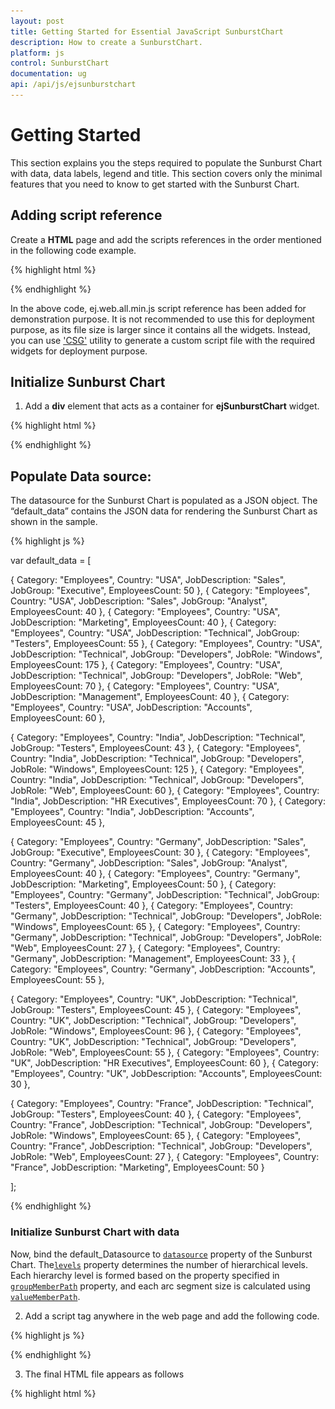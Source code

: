 ```yaml
---
layout: post
title: Getting Started for Essential JavaScript SunburstChart
description: How to create a SunburstChart.
platform: js
control: SunburstChart
documentation: ug
api: /api/js/ejsunburstchart
---
```


# Getting Started

This section explains you the steps required to populate the Sunburst Chart with data, data labels, legend and title. This section covers only the minimal features that you need to know to get started with the Sunburst Chart.

## Adding script reference

Create a **HTML** page and add the scripts references in the order mentioned in the following code example.

{% highlight html %}

<!DOCTYPE html>
<html>
<head>
<!--  jquery script  -->
<script src="http://cdn.syncfusion.com/js/assets/external/jquery-2.1.4.min.js"></script>
<!-- Essential JS UI widget -->
<script src="http://cdn.syncfusion.com/14.2.0.26/js/web/ej.web.all.min.js"></script>
</head>
<body>
</body>
</html>

{% endhighlight %}

In the above code, ej.web.all.min.js script reference has been added for demonstration purpose. It is not recommended to use this for deployment purpose, as its file size is larger since it contains all the widgets. Instead, you can use ['CSG'](http://csg.syncfusion.com/) utility to generate a custom script file with the required widgets for deployment purpose.

## Initialize Sunburst Chart

1. Add a **div** element that acts as a container for **ejSunburstChart** widget.

{% highlight html %}

<!DOCTYPE html>
<html>
<body>
    <div id="chart"></div>
</body>
</html>

{% endhighlight %}

## Populate Data source:
The datasource for the Sunburst Chart is populated as a JSON object. The “default_data” contains the JSON data for rendering the Sunburst Chart as shown in the sample.

{% highlight js %}

var default_data = [

{ Category: "Employees", Country: "USA", JobDescription: "Sales", JobGroup: "Executive", EmployeesCount: 50 },
{ Category: "Employees", Country: "USA", JobDescription: "Sales", JobGroup: "Analyst", EmployeesCount: 40 },
{ Category: "Employees", Country: "USA", JobDescription: "Marketing", EmployeesCount: 40 },
{ Category: "Employees", Country: "USA", JobDescription: "Technical", JobGroup: "Testers", EmployeesCount: 55 },
{ Category: "Employees", Country: "USA", JobDescription: "Technical", JobGroup: "Developers", JobRole: "Windows", EmployeesCount: 175 },
{ Category: "Employees", Country: "USA", JobDescription: "Technical", JobGroup: "Developers", JobRole: "Web", EmployeesCount: 70 },
{ Category: "Employees", Country: "USA", JobDescription: "Management", EmployeesCount: 40 },
{ Category: "Employees", Country: "USA", JobDescription: "Accounts", EmployeesCount: 60 },

{ Category: "Employees", Country: "India", JobDescription: "Technical", JobGroup: "Testers", EmployeesCount: 43 },
{ Category: "Employees", Country: "India", JobDescription: "Technical", JobGroup: "Developers", JobRole: "Windows", EmployeesCount: 125 },
{ Category: "Employees", Country: "India", JobDescription: "Technical", JobGroup: "Developers", JobRole: "Web", EmployeesCount: 60 },
{ Category: "Employees", Country: "India", JobDescription: "HR Executives", EmployeesCount: 70 },
{ Category: "Employees", Country: "India", JobDescription: "Accounts", EmployeesCount: 45 },

{ Category: "Employees", Country: "Germany", JobDescription: "Sales", JobGroup: "Executive", EmployeesCount: 30 },
{ Category: "Employees", Country: "Germany", JobDescription: "Sales", JobGroup: "Analyst", EmployeesCount: 40 },
{ Category: "Employees", Country: "Germany", JobDescription: "Marketing", EmployeesCount: 50 },
{ Category: "Employees", Country: "Germany", JobDescription: "Technical", JobGroup: "Testers", EmployeesCount: 40 },
{ Category: "Employees", Country: "Germany", JobDescription: "Technical", JobGroup: "Developers", JobRole: "Windows", EmployeesCount: 65 },
{ Category: "Employees", Country: "Germany", JobDescription: "Technical", JobGroup: "Developers", JobRole: "Web", EmployeesCount: 27 },
{ Category: "Employees", Country: "Germany", JobDescription: "Management", EmployeesCount: 33 },
{ Category: "Employees", Country: "Germany", JobDescription: "Accounts", EmployeesCount: 55 },

{ Category: "Employees", Country: "UK", JobDescription: "Technical", JobGroup: "Testers", EmployeesCount: 45 },
{ Category: "Employees", Country: "UK", JobDescription: "Technical", JobGroup: "Developers", JobRole: "Windows", EmployeesCount: 96 },
{ Category: "Employees", Country: "UK", JobDescription: "Technical", JobGroup: "Developers", JobRole: "Web", EmployeesCount: 55 },
{ Category: "Employees", Country: "UK", JobDescription: "HR Executives", EmployeesCount: 60 },
{ Category: "Employees", Country: "UK", JobDescription: "Accounts", EmployeesCount: 30 },

{ Category: "Employees", Country: "France", JobDescription: "Technical", JobGroup: "Testers", EmployeesCount: 40 },
{ Category: "Employees", Country: "France", JobDescription: "Technical", JobGroup: "Developers", JobRole: "Windows", EmployeesCount: 65 },
{ Category: "Employees", Country: "France", JobDescription: "Technical", JobGroup: "Developers", JobRole: "Web", EmployeesCount: 27 },
{ Category: "Employees", Country: "France", JobDescription: "Marketing", EmployeesCount: 50 }

 ];

{% endhighlight %}

### Initialize Sunburst Chart with data

Now, bind the default_Datasource to [`datasource`](../api/ejsunburstchart#members:datasource) property of the Sunburst Chart. The[`levels`](../api/ejsunburstchart#members:levels) property determines the number of hierarchical levels. Each hierarchy level is formed based on the property specified in [`groupMemberPath`](../api/ejsunburstchart#members:groupmemberpath) property, and each arc segment size is calculated using [`valueMemberPath`](../api/ejsunburstchart#members:valueMemberPath).

2. Add a script tag anywhere in the web page and add the following code.

{% highlight js %}

<script>
    $(function () {
        $("#chart").ejSunburstChart({
            dataSource: default_data,
            valueMemberPath: "EmployeesCount",
            levels: [
			{ groupMemberPath: "Country" },
            { groupMemberPath: "JobDescription" },
            { groupMemberPath: "JobGroup" },
            { groupMemberPath: "JobRole" }
            ],
        });
    });
</script>

{% endhighlight %}

3. The final HTML file appears as follows

{% highlight html %}

<html>
<head>
    <script src="jquery-2.1.4.min.js" type="text/javascript"></script>
    <script src="ej.web.all.min.js"></script>
    <script src="Sunburst_Data.js"></script>
</head>
<body>
    <div id="chart"></div>
    <script>
        $(function () {
            $("#chart").ejSunburstChart({
                dataSource: default_DataSource,
                valueMemberPath: "EmployeesCount",
                levels: [
                { groupMemberPath: "Country" },
                { groupMemberPath: "JobDescription" },
                { groupMemberPath: "JobGroup" },
                { groupMemberPath: "JobRole" }
                ],
            });
        });

    </script>
</body>
</html>

{% endhighlight %}

## Sunburst Chart Dimensions

You can set the size of the sunburst chart directly on the sunburst chart or to the container of the sunburst chart.

### Set size for the container

You can customize the sunburst chart dimension by setting the width and height for the container element.

{% highlight js %}

 <body>
       <div id=”container” style=”width:820px; height:500px;”></div>
         <script type="text/javascript" language="javascript ">

            $(function () {
                $("#chart").ejSunburstChart();
            });
         </script>
    </body>

{% endhighlight %}

You can also set the sunburst chart dimension by using the [`size`](../api/ejsunburstchart#members:size) property of the sunburst chart. The [`width`](../api/ejsunburstchart#members:size-width) and [`height`](../api/ejsunburstchart#members:size-height) are set using the size property.

{% highlight js %}


$("#chart").ejSunburstChart({
    // ...
    
    //Set size to sunburst chart container
    size: { width: '600', height: '450' },
    
});

{% endhighlight %}

## Margin

Options to customize the left, right, top and bottom [`margins`](../api/ejsunburstchart#members:margin) of sunburst area.

We can also place the sunburst area to the specified position by using the margin property. 
The margin property of the sunburst area can further be customized in [`right`](../api/ejsunburstchart#members:margin-right),
[`left`](../api/ejsunburstchart#members:margin-left),[`top`](../api/ejsunburstchart#members:margin-top) and [`bottom`](../api/ejsunburstchart#members:margin-bottom) directions.

{% highlight js %}

$("#chart").ejSunburstChart({

   margin : { right: 10 , top: 10, bottom: 10, left: 10 }             

});

{% endhighlight %}

### Segment border

By customizing the sunburst chart, the appearance of the sunburst chart can be improved. The sunburst chart [`segment`](../api/ejsunburstchart#members:segmentborder) border is modified with the object called border. It has two border property such as [`color`](../api/ejsunburstchart#members:segmentborder-color) and [`width`](../api/ejsunburstchart#members:segmentborder-width). These are used to customize the border color and border width of the sunburst chart.

{% highlight js %}

$("#chart").ejSunburstChart({

   segmentBorder: { color: "green", width:2 }               

});

{% endhighlight %}
         

## Add Title to the Sunburst Chart

The title of the Sunburst chart is used to provide quick information to the user about the data being plotted in the Sunburst Chart. You can add it by using the [`text`](../api/ejsunburstchart#members:title-text) property of the [`title`](../api/ejsunburstchart#members:title) 

Using [`font`](../api/ejsunburstchart#members:title-font) property, you can customize [`font family`](../api/ejsunburstchart#members:title-font-fontfamily), [`font style`](../api/ejsunburstchart#members:title-font-fontstyle), [`font weight`](../api/ejsunburstchart#members:title-font-fontweight), [`opacity`](../api/ejsunburstchart#members:title-font-opacity), [`size`](../api/ejsunburstchart#members:title-font-size) options.

{% highlight js %}

 $("#chart").ejSunburstChart ({

  title: {text: "Employees Count",font: {color:"black",fontWeight:"bold",size:"15px"}},

   });

{% endhighlight %}

## Add Subtitle to the Sunburst Chart

By using the subTitle option, you can add the subTitle to the sunburst chart title and customize its border, background color and [`font`](../api/ejsunburstchart#members:title-subtitle-font).

You can customize [`font family`](../api/ejsunburstchart#members:title-subtitle-font-fontfamily), [`font style`](../api/ejsunburstchart#members:title-subtitle-font-fontstyle), [`font weight`](../api/ejsunburstchart#members:title-subtitle-font-fontweight), [`opacity`](../api/ejsunburstchart#members:title-subtitle-font-opacity),
[`size`](../api/ejsunburstchart#members:title-subtitle-font-size) options.

{% highlight js %}

 $("#chart").ejSunburstChart ({

  title: { subtitle : {text: "Employees Count",font: {color:"black",fontWeight:"bold",size:"15px"}}},

   });

{% endhighlight %}

## Enable Legend

You can enable or disable the legend by using the [`visible`](../api/ejsunburstchart#members:legend-visible) property present inside the [`legend`](../api/ejsunburstchart#members:legend)

{% highlight js %}

 $("#chart").ejSunburstChart ({

  legend: { visible:true, position: "left" }
  
   });

{% endhighlight %}

## Add Data Labels

The data labels are used to improve the readability of the Sunburst chart. This can be achieved by enabling the [`visible`](../api/ejsunburstchart#members:datalabelsettings-visible) property in the [`datalabelSettings`](../api/ejsunburstchart#members:datalabelsettings).

{% highlight js %}

 $("#chart").ejSunburstChart ({

  datalabelSettings: { visible:true}
  
   });

{% endhighlight %}

Now the Sunburst Chart is rendered along with the specified customizations

![](/js/SunburstChart/Getting-Started_images/Getting-Started_img1.png)

## Sunburst Chart Visibility

You can enable or disable it by using the [`visible`](../api/ejsunburstchart#members:visible) option.

{% highlight js %}

$("#chart").ejSunburstChart({

   visible : true             

});

{% endhighlight %}

[Click](http://js.syncfusion.com/demos/web/#!/bootstrap/sunburst/deafult) here to view the default sample of the SunburstChart 
